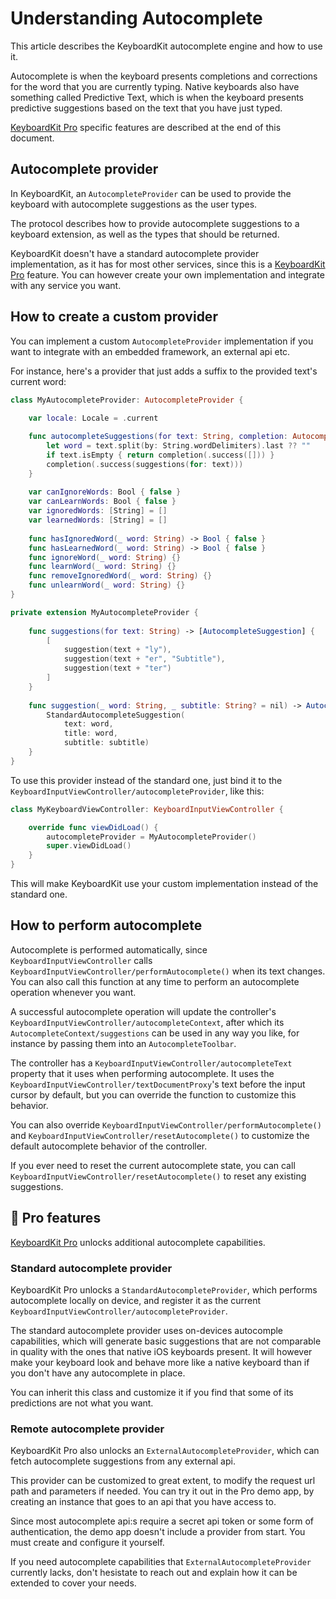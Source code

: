 # Understanding Autocomplete

This article describes the KeyboardKit autocomplete engine and how to use it.

Autocomplete is when the keyboard presents completions and corrections for the word that you are currently typing. Native keyboards also have something called Predictive Text, which is when the keyboard presents predictive suggestions based on the text that you have just typed.

[KeyboardKit Pro][Pro] specific features are described at the end of this document.


## Autocomplete provider

In KeyboardKit, an ``AutocompleteProvider`` can be used to provide the keyboard with autocomplete suggestions as the user types.

The protocol describes how to provide autocomplete suggestions to a keyboard extension, as well as the types that should be returned.

KeyboardKit doesn't have a standard autocomplete provider implementation, as it has for most other services, since this is a [KeyboardKit Pro][Pro] feature. You can however create your own implementation and integrate with any service you want.



## How to create a custom provider

You can implement a custom ``AutocompleteProvider`` implementation if you want to integrate with an embedded framework, an external api etc.

For instance, here's a provider that just adds a suffix to the provided text's current word:


```swift
class MyAutocompleteProvider: AutocompleteProvider {
    
    var locale: Locale = .current

    func autocompleteSuggestions(for text: String, completion: AutocompleteCompletion) {
        let word = text.split(by: String.wordDelimiters).last ?? ""
        if text.isEmpty { return completion(.success([])) }
        completion(.success(suggestions(for: text)))
    }
    
    var canIgnoreWords: Bool { false }
    var canLearnWords: Bool { false }
    var ignoredWords: [String] = []
    var learnedWords: [String] = []
    
    func hasIgnoredWord(_ word: String) -> Bool { false }
    func hasLearnedWord(_ word: String) -> Bool { false }
    func ignoreWord(_ word: String) {}
    func learnWord(_ word: String) {}
    func removeIgnoredWord(_ word: String) {}
    func unlearnWord(_ word: String) {}
}

private extension MyAutocompleteProvider {
    
    func suggestions(for text: String) -> [AutocompleteSuggestion] {
        [
            suggestion(text + "ly"),
            suggestion(text + "er", "Subtitle"),
            suggestion(text + "ter")
        ]
    }
    
    func suggestion(_ word: String, _ subtitle: String? = nil) -> AutocompleteSuggestion {
        StandardAutocompleteSuggestion(
            text: word, 
            title: word, 
            subtitle: subtitle)
    }
}
```

To use this provider instead of the standard one, just bind it to the ``KeyboardInputViewController/autocompleteProvider``, like this:

```swift
class MyKeyboardViewController: KeyboardInputViewController {

    override func viewDidLoad() {
        autocompleteProvider = MyAutocompleteProvider()
        super.viewDidLoad()
    }
}
```

This will make KeyboardKit use your custom implementation instead of the standard one.



## How to perform autocomplete

Autocomplete is performed automatically, since ``KeyboardInputViewController`` calls ``KeyboardInputViewController/performAutocomplete()`` when its text changes. You can also call this function at any time to perform an autocomplete operation whenever you want. 

A successful autocomplete operation will update the controller's ``KeyboardInputViewController/autocompleteContext``, after which its ``AutocompleteContext/suggestions`` can be used in any way you like, for instance by passing them into an ``AutocompleteToolbar``.

The controller has a ``KeyboardInputViewController/autocompleteText`` property that it uses when performing autocomplete. It uses the ``KeyboardInputViewController/textDocumentProxy``'s text before the input cursor by default, but you can override the function to customize this behavior. 

You can also override ``KeyboardInputViewController/performAutocomplete()`` and ``KeyboardInputViewController/resetAutocomplete()`` to customize the default autocomplete behavior of the controller. 

If you ever need to reset the current autocomplete state, you can call ``KeyboardInputViewController/resetAutocomplete()`` to reset any existing suggestions.



## 👑 Pro features

[KeyboardKit Pro][Pro] unlocks additional autocomplete capabilities.


### Standard autocomplete provider

KeyboardKit Pro unlocks a ``StandardAutocompleteProvider``, which performs autocomplete locally on device, and register it as the current ``KeyboardInputViewController/autocompleteProvider``.

The standard autocomplete provider uses on-devices autocomple capabilities, which will generate basic suggestions that are not comparable in quality with the ones that native iOS keyboards present. It will however make your keyboard look and behave more like a native keyboard than if you don't have any autocomplete in place. 

You can inherit this class and customize it if you find that some of its predictions are not what you want.


### Remote autocomplete provider

KeyboardKit Pro also unlocks an ``ExternalAutocompleteProvider``, which can fetch autocomplete suggestions from any external api.

This provider can be customized to great extent, to modify the request url path and parameters if needed. You can try it out in the Pro demo app, by creating an instance that goes to an api that you have access to. 

Since most autocomplete api:s require a secret api token or some form of authentication, the demo app doesn't include a provider from start. You must create and configure it yourself.

If you need autocomplete capabilities that ``ExternalAutocompleteProvider`` currently lacks, don't hesistate to reach out and explain how it can be extended to cover your needs. 



[Pro]: https://github.com/KeyboardKit/KeyboardKitPro
